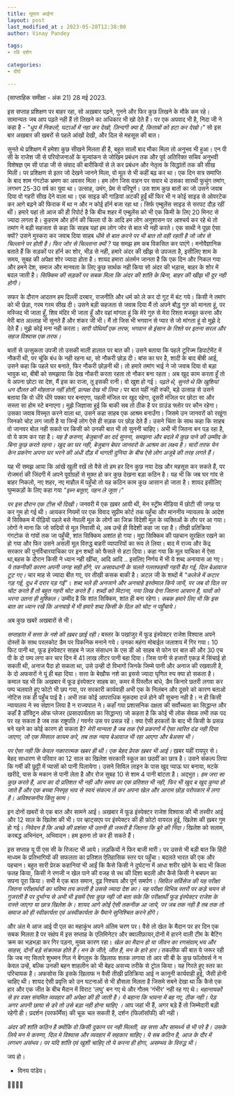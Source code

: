 ```yaml
---
title: घूमता आईना
layout: post
last_modified_at : 2023-05-28T12:38:00
author: Vinay Pandey

tags:
- रवि दर्शन

categories:
- दीर्घ

---
```


(साप्ताहिक समीक्षा - अंक 21)
28 मई 2023.

इस सप्ताह प्रशिक्षण पर बाहर रहा, सो अख़बार पढ़ने, गुनने और फिर कुछ लिखने के मौके कम रहे। सामान्यतः जब आप पढ़ते नही हैं तो लिखने का अधिकार भी खो देते हैं। पर एक अपवाद भी है, निदा जी ने कहा है - 
_"धूप में निकलो, घटाओं में नहा कर देखो,_
_ज़िन्दगी क्या है, किताबों को हटा कर देखो।"_
सो इस बार अखबार की खबरों से पहले आंखों देखी, और दिल से महसूस की बात। 

सुनते थे प्रशिक्षण में हमेशा कुछ सीखने मिलता ही है, बहुत सालों बाद मौका मिला तो अनुभव भी हुआ। एन पी सी के राजेश जी से परियोजनाओं के मूल्यांकन से जोखिम प्रबंधन तक और पूर्व अतिरिक्त सचिव अनुभवी विशेषज्ञ एम सी पांडा जी से संवाद की बारीकियों से ले कर प्रबंधन और नेतृत्व के सिद्धांतों तक की सीख मिली। पर प्रशिक्षण से इतर जो देखने जानने मिला, वो मूल से भी कहीं बढ़ कर था। एक दिन सत्र समाप्ति के बाद शाम गंगटोक भ्रमण का अवसर मिला। हम लोग जिस वाहन पर सवार थे उसका सारथी फुचुंग तमांग, लगभग 25-30 वर्ष का युवा था। उत्साह, उमंग, प्रेम से परिपूर्ण। उस शाम कुछ बातों का जो उसने जवाब दिया वो गहरी सीख देने वाला था। एक साइड की गाड़ियां अटकी हुईं थीं फिर भी न कोई साइड से ओवरटेक कर आगे बढ़ने की फिराक में था न और न कोई हॉर्न बजा रहा था। सिर्फ एम्बुलेंस साइड से सरपट दौड़ रहीं थीं। हमारे यहां तो आज की ही रिपोर्ट है कि बीच शहर में एम्बुलेंस को भी एक किमी के लिए 20 मिनट से ज्यादा लगता है। कुहराम और हॉर्न की चिल्ला पों के आदि हम लोग अनुशासन पर आश्चर्य कर रहे थे तो तमांग ने बड़ी सहजता से कहा कि साहब यहां हम लोग जोर से बात भी नही करते। एक साथी ने पूछा ऐसा क्यों? उसने मुस्करा कर जवाब दिया साहब *धीमे से बात करने पर भी बात तो वही रहती है जो जोर से चिल्लाने पर होती है। फिर जोर से चिल्लाना क्यों ?* यह समझ हम कब विकसित कर पाएंगे। मनोवैज्ञानिक बताते हैं कि सड़कों पर हॉर्न का शोर, भीड़ से नही, हमारे अंदर की खीझ से उपजता है, इसीलिए शाम के समय, सुबह की अपेक्षा शोर ज्यादा होता है। शायद हमारा अंतर्मन जानता है कि एक दिन और निकल गया और हमने देश, समाज और मानवता के लिए कुछ सार्थक नही किया सो अंदर की भड़ास, बाहर के शोर में बदल जाती है। *सिक्किम की सड़कों पर सबक मिला कि अंदर की शांति के बिना, बाहर की खीझ भी दूर नही होगी।*

सफर के दौरान आदतन हम दिल्ली दरबार, राजनीति और धर्म को ले कर दो गुट में बंट गये। किसी ने तमांग को भी छेड़ा, गरम गरम सीख दी। उसने बड़ी सहजता से जवाब दिया मैं तो अपने बौद्ध गुरु को मानता हूं, पर मस्जिद भी जाता हूँ, शिव मंदिर भी जाता हूँ और वहां मांगता हूं कि मेरे गुरु से मेरा रिश्ता मजबूत करना और मेरी बात अल्लाह भी सुनते हैं और शंकर जी भी। मैं तो जिस भी भगवान से प्यार से जो मांगता हूं वो मुझे दे देते हैं। मुझे कोई मना नही करता। *सारी पोथियाँ एक तरफ, भगवान से इंसान के रिश्ते पर इतना सरल और सहज विश्वास एक तरफ।*

बातों से उत्सुकता उपजी तो उसकी माली हालात पर बात की। उसने बताया कि पहले टूरिज्म डिपार्टमेंट में नौकरी थी, पर चूंकि बंध के नही रहना था, सो नौकरी छोड़ दी। बांस का घर है, शादी के बाद बीबी आई, उसने कहा कि पहले घर बनाते, फिर नौकरी छोड़नी थी। तो हमारे  तमांग भाई ने जो जवाब दिया वो बड़ा भावुक था, बीबी को समझाया कि देख नौकरी करता रहता तो नौकर बना रहता। अब खुद काम करता हूँ तो ये अपना छोटा सा देश, मैं इस का राजा, तू इसकी रानी। वो खुश हो गई। *पढ़ते थे, सुनते थे कि खुशियां धन दौलत की मोहताज नहीं होतीं, प्रत्यक्ष देख भी लिया।* पर बात यहीं नही रुकी, बड़े उत्साह से उसने बताया कि वो धीरे धीरे पक्का घर बनाएगा, पहली मंजिल पर खुद रहेगा, दूसरी मंजिल पर छोटा सा और सस्ता सा होम स्टे बनाएगा। मुझे जिज्ञासा हुई कि बाकी सब तो ठीक है पर ग्राउंड फ्लोर पर कौन रहेगा। उसका जवाब  विस्मृत करने वाला था, उसने कहा साहब एक आश्रम बनाउँगा। जिसमे उन जानवरों को रखूंगा जिनको चोट लग जाती है या जिन्हें लोग ऐसे ही सड़क पर छोड़ देते हैं। उसने चिंता के साथ कहा कि साहब वो जानवर बोल नही सकते पर किसी को उनकी बात भी तो सुननी चाहिए। अभी भी जितना बन पड़ रहा है, वो ये काम कर रहा है। *यह है करुणा, बेजुबानों का दर्द सुनना, समझना और बदले में कुछ पाने की उम्मीद के बिना कुछ करते रहना। खुद का घर नही, बेजुबान बेघर जानवरो के आश्रम का लक्ष्य है। चारों तरफ येन केन प्रकरेण अपना घर भरने की अंधी दौड़ में भागती दुनिया के बीच ऐसे लोग अजूबे की तरह लगते हैं।*

यह भी समझ आया कि आंखें खुली रखें तो वैसे तो हम हर दिन कुछ नया देख और महसूस कर सकते हैं, पर रोजमर्रा की जिंदगी में अपने पूर्वाग्रहों से मुक्त हो कर कुछ देखना बड़ा कठिन है। यह भी कि जब घर गांव से बाहर निकलो, नए शहर, नए माहौल में पहुँचो तो यह कठिन काम कुछ आसान हो जाता है। शायद इसीलिए घुम्मकड़ों के लिए कहा गया  _"इब्न बतूता, पहन ले जूता।"_

*पर इस दौरान एक टीस भी दिखी।* जनवरी में एक ख़बर आयी थी, मेन स्ट्रीम मीडिया में छोटी सी जगह पा कर गुम हो गई थी। आयकर नियमों पर एक विवाद सुप्रीम कोर्ट तक पहुँचा और माननीय न्यायलय के आदेश में सिक्किम में पीढ़ियों पहले बसे नेपाली मूल के लोगों का जिक्र विदेशी मूल के व्यक्तिओं के तौर पर आ गया। लोगों ने माना कि जो सदियों से मूल निवासी थे, अब उन्हें ही विदेशी कहा जा रहा है। तीखी प्रतिक्रिया गंगटोक से गांवों तक जा पहुँची, शांत सिक्किम अशांत हो गया। मुद्दा सिक्किम की पहचान सुरक्षित रखने का हो गया और फिर उसने असली मूल विरुद्ध बाहरी व्यापारियों का रूप ले लिया। बाद में राज्य और केंद्र सरकार की पुनर्विचारयाचिका पर इन शब्दों को फैसले से हटा दिया। कहा गया कि मूल याचिका में ऐसा था,बहस के दौरान किसी ने ध्यान नही खींचा, आदि आदि .. इसलिए निर्णय में भी ये शब्द अनायास आ गए। *ये तकनीकी कारण अपनी जगह सही होंगे, पर असावधानी के चलते गलतफहमी गहरी बैठ गई, दिल बेआवाज टूट गए।* चार माह से ज्यादा बीत गए, पर तीखी कसक बाकी है। अटल जी के शब्दों में _"कलेजे में कटार गड़ गई, दूध में दरार पड़ गई"_। *शब्द भले ही अनजाने और अनचाहे इस्तेमाल किये जायें, पर जब वो दिल पर चोट करते हैं तो बहुत गहरी चोट करते हैं। शब्दों को मिटाना, नया लिख देना जितना आसान है, घावों को भरना उतना ही मुश्किल।* उम्मीद है कि शांत सिक्किम, शांत ही बना रहेगा। *सबक हमारे लिए भी कि इस बात का ध्यान रखें कि अनचाहे में भी हमारे शब्द किसी के दिल को चोट न पहुँचाये।*

अब कुछ खबरें अखबारों से भी।

*सप्ताहांत में सत्ता के नशे की ख़बर छाई रही।* बस्तर के पखांजुर में फूड इंस्पेक्टर राजेश विश्वास अपने दोस्तों के साथ परलकोट डैम पर पिकनिक मनाने गये। उनका महंगा मोबाईल जलाशय में गिर गया। 10 फिट पानी था, फूड इंस्पेक्टर साहब ने जल संसाधन के एस डी ओ साहब से फोन पर बात की और 30 एच पी के दो पम्प लगा कर चार दिन में 41 लाख लीटर पानी बहा दिया। जिस पानी से हजारों एकड़ में सिंचाई हो सकती थी, अनाज पैदा हो सकता था, उसे उन्ही दो विभागों जिनके जिम्मे पानी और अनाज की रखवाली है, के दो अफसरों ने यूं ही बहा दिया। सत्ता के बेखौफ नशे का इससे ज्यादा घृणित रुप क्या हो सकता है। कमाल यह भी कि अखबार में फूड इंस्पेक्टर साहब का, कमर में पिस्तौल बांधे, डैम किनारे छतरी लगवा कर पम्प चलवाते हुए फोटो भी छप गया, पर सरकारी कार्यवाही अभी एक के निलंबन और दूसरे को कारण बताओ नोटिस तक ही पहुँच पाई है। अभी तक कोई आपराधिक मुकदमा दर्ज होने की सूचना नही है। न ही किसी न्यायालय ने स्व संज्ञान लिया है न राज्यपाल ने। कहाँ गया प्रशासनिक दक्षता की सर्वोच्चता का सिद्धान्त और कहाँ है डॉक्ट्रिन ऑफ प्लेजर (प्रसादपर्यंतता का सिद्धान्त) जो कहता है कि कोई भी लोक सेवक तभी तक पद पर रह सकता है जब तक राष्ट्रपति / गवर्नर उस पर प्रसन्न रहें। क्या ऐसी हरकतों के बाद भी किसी के प्रसन्न बने रहने का कोई कारण हो सकता है? *मेरी मान्यता है जब तक ऐसे प्रकरणों में ऐसा त्वरित दंड नही दिया जाएगा, जो एक मिसाल कायम करे, तब तक न्याय बेआवाज भी रहा आएगा और बेअसर भी।*

*पर ऐसा नही कि केवल नकारात्मक खबर ही थी। एक बेहद प्रेरक ख़बर भी आई।* ख़बर यहीं रायपुर से। बेहद साधारण से परिवार का 12 साल का खिलेश सरकारी स्कूल का छठवीं का छात्र है। उसने संकल्प लिया कि गर्मी की छुट्टी में प्यासों को पानी पिलायेगा। उसने सिविल लाइन के पास खुद प्याऊ घर बनाया, मटके खरीदे, पास के मकान से पानी लेता है और रोज सुबह 10 से शाम 4 पानी बांटता है। अद्भुत। *हम जरा सा कुछ करते हैं, आय का दो प्रतिशत भी नही और समय का एक प्रतिशत भी नही, फिर भी खुद ब खुद कुप्पा हो जाते हैं और एक बच्चा निस्पृह भाव से स्वयं संकल्प ले कर अपना खेल और आराम छोड़ परोपकार में लगा है। अविश्वसनीय किंतु सत्य।*

इन दोनों खबरों से एक बात और सामने आई। अखबार में फूड इंस्पेक्टर राजेश विश्वास की भी तस्वीर आई और 12 साल के खिलेश की भी। पर व्हाट्सएप पर इंस्पेक्टर की ही फ़ोटो वायरल हुई, खिलेश की ख़बर गुम हो गई। *निवेदन है कि अच्छे की प्रशंसा भी उतनी ही जरूरी है जितना कि बुरे की निंदा।* खिलेश को सलाम, करबद्ध अभिनंदन, अभिवादन। हम इतना तो कर ही सकते हैं।  

इस सप्ताह यू पी एस सी के रिजल्ट भी आये। लड़कियों ने फिर बाजी मारी। पर उससे भी बड़ी बात कि हिंदी माध्यम के प्रतिभागियों की सफलता का प्रतिशत ऐतिहासिक स्तर पर पहुँचा। बदलते भारत की एक और पहचान। बहुत सारी प्रेरक कहानियां भी आईं कि कैसे किसी ने दुर्घटना में आधा शरीर खोने के बाद भी किला फतह किया, किसी ने रणजी न खेल पाने की वजह से रथ की दिशा बदली और कैसे किसी ने बचपन का सपना पूरा किया। सभी मे एक बात समान, दृढ़ निश्चय और पूर्ण समर्पण। *सिविल सर्विसेज की यह परीक्षा जितना परीक्षार्थयों का भविष्य तय करती है उससे ज्यादा देश का। यह परीक्षा विभिन्न स्तरों पर कड़े चयन से गुजरती है पर दुर्भाग्य से अभी भी इसमें ऐसा कुछ नही जो बता सके कि परीक्षार्थी फूड इंस्पेक्टर राजेश के रास्ते जाएगा या छात्र खिलेश के। शायद आगे कोई ऐसी तकनीक आ जाये, पर जब तक नही है तब तक तो समाज को ही स्वीकार्यता एवं अस्वीकार्यता के पैमाने सुनिश्चित करने होंगे।*

और अंत मे आज आई पी एल का महाकुंभ अपने अंतिम चरण पर। वैसे तो खेल के मैदान पर हर दिन एक सबक मिलता है पर संक्षेप में इस सप्ताह के एलिमिनेटर और क्वालीफ़ायर,दोनों में हारने वाली टीम के बैटिंग क्रम का भड़भड़ा कर गिर पड़ना, मुख्य कारण रहा। *खेल का मैदान हो या जीवन का रणसंग्राम,भय और साहस, दोनों बड़े संक्रामक होते हैं।* _मन के जीते, जीत है, मन के हारे हार।_  तकलीफ की बात ये जरूर रही कि जब नए सितारे शुभमन गिल ने बेंगलुरू के खिलाफ शतक लगाया तो आर सी बी के कुछ फॉलोवर्स ने न केवल उन्हें, बल्कि उनकी बहन शाहलीन को भी बेहद असभ्य तरीके से ट्रोल किया। यह गिरते हुए स्तर का परिचायक है।  अफसोस कि इसके खिलाफ न वैसी तीखी प्रतिक्रिया आई न कानूनी कार्यवाही हुई, जैसी होनी चाहिए थी। शायद ऐसी प्रवृत्ति को उन घटनाओं से भी हौसला मिलता है जिसमे सबने देखा था कि कैसे एक हार और एक जीत के बीच मैदान में विराट 'लघु' बन गए थे और गौतम 'गंभीर' नही रह गए थे। *महानायकों से हर वक्त संयमित व्यवहार की अपेक्षा की ही जाती है। ये बहाना कि भावना में बह गए, ठीक नही। पेड़ अगर अपनी छाया से डरे तो उसे बड़ा नही होना चाहिए ।* आप जहां भी हैं, अगर बड़े हैं तो जिम्मेदारी बड़ी रहेगी ही। प्रदर्शन (परफॉर्मेंस) की चूक चल सकती है, दर्शन (फिलॉसॉफी) की नही।

*अंदर की शांति कठिन है क्योंकि वो किसी दुकान पर नही मिलती, वह सत्ता और सामर्थ्य से भी परे है। उसके लिये मन मे करुणा, दिल मे विश्वास और व्यवहार में सहकार चाहिए। ये सब कठिन है, आज के दौर में लगभग असंभव। पर यदि शांति एवं खुशी चाहिए तो ये करना ही होगा, असम्भव के विरुद्ध भी।*

जय हो।

- विनय पांडेय।

🙏🌷🌷🙏
